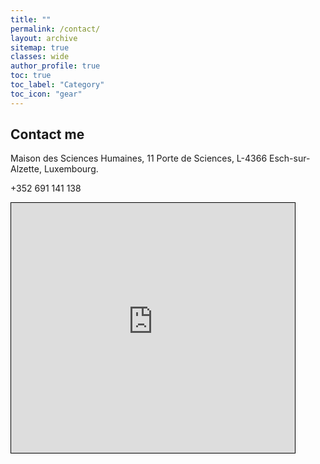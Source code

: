 ```yaml
---
title: ""
permalink: /contact/
layout: archive
sitemap: true
classes: wide
author_profile: true
toc: true
toc_label: "Category"
toc_icon: "gear"
---
```

## Contact me 
<!--
<iframe width="425" height="350" frameborder="0" scrolling="no" marginheight="0" marginwidth="0" src="https://www.openstreetmap.org/export/embed.html?bbox=5.9423911571502686%2C49.50095287366679%2C5.9514033794403085%2C49.50628983004506&amp;layer=mapnik" style="border: 1px solid black"></iframe><br/><small><a href="https://www.openstreetmap.org/#map=17/49.50362/5.94690">View Larger Map</a></small>
-->
<i class='fas fa-map-marker-alt' style='font-size:30px'></i> Maison des Sciences Humaines, 11 Porte de Sciences, L-4366 Esch-sur-Alzette, Luxembourg. 

<i class='fas fa-phone' style='font-size:30px'></i> +352 691 141 138

<iframe width="90%" height="400" frameborder="0" scrolling="no" marginheight="0" marginwidth="0" src="https://www.openstreetmap.org/export/embed.html?bbox=5.944043397903443%2C49.5029246890642%2C5.948549509048463%2C49.50559313248484&amp;layer=mapnik&amp;marker=49.504258928966074%2C5.946296453475952" style="border: 1px solid black"></iframe>
